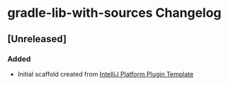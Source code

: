 <!-- Keep a Changelog guide -> https://keepachangelog.com -->

# gradle-lib-with-sources Changelog

## [Unreleased]
### Added
- Initial scaffold created from [IntelliJ Platform Plugin Template](https://github.com/JetBrains/intellij-platform-plugin-template)
